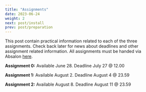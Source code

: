 ```yaml
---
title: "Assignments"
date: 2023-06-24
weight: 2
next: post/install
prev: post/preparation
---
```

This post contain practical information related to each of the three assignments. Check back later for news about deadlines and other assignment related information. All assignments must be handed via Absalon [here](https://absalon.ku.dk/courses/65412/assignments).

**Assignment 0:** Available June 28. Deadline July 27 @ 12.00

**Assignment 1:** Available August 2. Deadline August 4 @ 23.59

**Assignment 2:** Available August 8. Deadline August 11 @ 23.59
